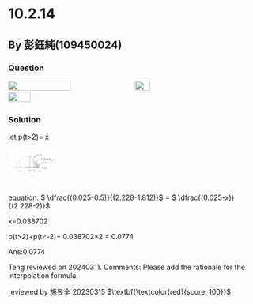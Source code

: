 # 10.2.14

## By 彭鈺純(109450024)

### Question
<img width="50%" height="50%" src="https://github.com/KeddyPeng/202402-Statistics/blob/main/%E6%88%AA%E5%9C%96%202024-03-09%20%E4%B8%8B%E5%8D%888.47.39.png">
<img width="25%" height="25%" src="https://github.com/KeddyPeng/202402-Statistics/blob/main/%E6%88%AA%E5%9C%96%202024-03-09%20%E4%B8%8B%E5%8D%889.29.43.png">
<img width="30%" height="15%" src="https://github.com/KeddyPeng/202402-Statistics/blob/main/%E6%88%AA%E5%9C%96%202024-03-09%20%E4%B8%8B%E5%8D%889.30.26.png">

### Solution
let p(t>2)= x 

<img width="20%" height="20%" src="https://github.com/KeddyPeng/202402-Statistics/blob/main/IMG_3412.jpg">

equation: $` \dfrac{(0.025-0.5)}{(2.228-1.812)}`$ = $` \dfrac{(0.025-x)}{(2.228-2)}`$ 

x=0.038702

p(t>2)+p(t<-2)= 0.038702*2 = 0.0774

Ans:0.0774


Teng reviewed on 20240311. 
Comments: Please add the rationale for the interpolation formula. 

reviewed by 施昱全 20230315 $\textbf{\textcolor{red}{score: 100}}$
